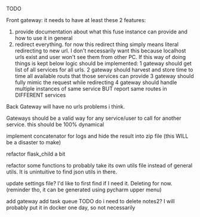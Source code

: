 TODO

Front gateway: 
it needs to have at least these 2 features:
1. provide documentation about what this fuse instance can provide and how to use it in general
2. redirect everything.
   for now this redirect thing simply means literal redirecting to new url. I don't necessarily want this
    because localhost urls exist and user won't see them from other PC. If this way of doing things is kept
    below logic should be implemented:
1 gateway should get list of all services for all urls.
2 gateway should harvest and store time to time all available routs that those services can provide
3 gateway should fully mimic the request while redirecting
4 gateway should handle multiple instances of same service BUT report same routes in DIFFERENT services

Back Gateway will have no urls problems i think. 

Gateways should be a valid way for any service/user to call for another service.
this should be 100% dynamical





implement concatenator for logs and hide the result into zip file (this WILL be a disaster to make)

refactor flask_child a bit

refactor some functions to probably take its own utils file instead of general utils. 
It is unintuitive to find json utils in there.

update settings file? I'd like to first find if I need it. Deleting for now.
(reminder tho, it can be generated using pycharm upper menu)


add gateway
add task queue
TODO do i need to delete notes2? I will probably put it in docker one day, so not necessarily
